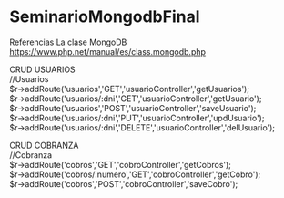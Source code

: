 # SeminarioMongodbFinal
Referencias 
La clase MongoDB
https://www.php.net/manual/es/class.mongodb.php


CRUD USUARIOS  
//Usuarios  
$r->addRoute('usuarios','GET','usuarioController','getUsuarios');  
$r->addRoute('usuarios/:dni','GET','usuarioController','getUsuario');  
$r->addRoute('usuarios','POST','usuarioController','saveUsuario');  
$r->addRoute('usuarios/:dni','PUT','usuarioController','updUsuario');  
$r->addRoute('usuarios/:dni','DELETE','usuarioController','delUsuario');  

CRUD COBRANZA  
//Cobranza  
$r->addRoute('cobros','GET','cobroController','getCobros');  
$r->addRoute('cobros/:numero','GET','cobroController','getCobro');  
$r->addRoute('cobros','POST','cobroController','saveCobro');  
